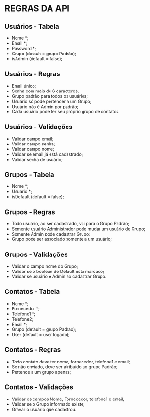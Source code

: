 # REGRAS DA API

## Usuários - Tabela

- Nome *;
- Email *;
- Password *;
- Grupo (default = grupo Padrão);
- isAdmin (default = false);
## Usuários - Regras

* Email único;
* Senha com mais de 6 caracteres;
* Grupo padrão para todos os usuários;
* Usuário só pode pertencer a um Grupo;
* Usuário não é Admin por padrão;
* Cada usuário pode ter seu próprio grupo de contatos.

## Usuários - Validações

* Validar campo email;
* Validar campo senha;
* Validar campo nome;
* Validar se email já está cadastrado;
* Validar senha de usuário;

## Grupos - Tabela

- Nome *;
- Usuario *;
- isDefault (default = false);
## Grupos - Regras

* Todo usuário, ao ser cadastrado, vai para o Grupo Padrão;
* Somente usuário Administrador pode mudar um usuário de Grupo;
* Somente Admin pode cadastrar Grupo;
* Grupo pode ser associado somente a um usuário;
## Grupos - Validações

* Validar o campo nome do Grupo;
* Validar se o boolean de Default está marcado;
* Validar se usuário é Admin ao cadastrar Grupo.

## Contatos - Tabela

- Nome *;
- Fornecedor *;
- Telefone1 *;
- Telefone2;
- Email *;
- Grupo (default = grupo Padrao);
- User (default = user logado);
## Contatos - Regras

* Todo contato deve ter nome, fornecedor, telefone1 e email;
* Se não enviado, deve ser atribuído ao grupo Padrão;
* Pertence a um grupo apenas;

## Contatos - Validações

* Validar os campos Nome, Fornecedor, telefone1 e email;
* Validar se o Grupo informado existe;
* Gravar o usuário que cadastrou.
